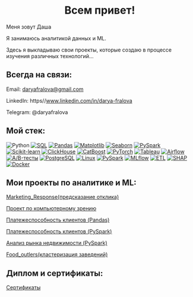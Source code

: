 <h1 align="center"> Всем привет!  </h1> 

Меня зовут Даша

Я занимаюсь аналитикой данных и ML. 

Здесь я выкладываю свои проекты, которые создаю в процессе изучения различных технологий...

## Всегда на связи:
Email: daryafralova@gmail.com

LinkedIn: https//www.linkedin.com/in/darya-fralova

Telegram: @daryafralova

## Мой стек: 

![Python](https://img.shields.io/badge/Python-3776AB?style=for-the-badge&logo=python&logoColor=white)
[![SQL](https://img.shields.io/badge/SQL-4479A1?style=for-the-badge&logo=postgresql&logoColor=white)](https://www.postgresql.org/)
[![Pandas](https://img.shields.io/badge/Pandas-150458?style=for-the-badge&logo=pandas&logoColor=white)](https://pandas.pydata.org/)
[![Matplotlib](https://img.shields.io/badge/Matplotlib-013243?style=for-the-badge&logo=python&logoColor=white)](https://matplotlib.org/)
[![Seaborn](https://img.shields.io/badge/Seaborn-3776AB?style=for-the-badge&logo=python&logoColor=white)](https://seaborn.pydata.org/)
[![PySpark](https://img.shields.io/badge/PySpark-E25A1C?style=for-the-badge&logo=apachespark&logoColor=white)](https://spark.apache.org/docs/latest/api/python/)
[![Scikit-learn](https://img.shields.io/badge/Scikit--learn-F7931E?style=for-the-badge&logo=scikitlearn&logoColor=white)](https://scikit-learn.org/)
[![ClickHouse](https://img.shields.io/badge/ClickHouse-FCCA3F?style=for-the-badge&logo=clickhouse&logoColor=black)](https://clickhouse.com/)
[![CatBoost](https://img.shields.io/badge/CatBoost-FF6F00?style=for-the-badge&logo=catboost&logoColor=white)](https://catboost.ai/)
[![PyTorch](https://img.shields.io/badge/PyTorch-EE4C2C?style=for-the-badge&logo=pytorch&logoColor=white)](https://pytorch.org/)
[![Tableau](https://img.shields.io/badge/Tableau-E97627?style=for-the-badge&logo=tableau&logoColor=white)](https://www.tableau.com/)
[![Airflow](https://img.shields.io/badge/Apache%20Airflow-017CEE?style=for-the-badge&logo=apacheairflow&logoColor=white)](https://airflow.apache.org/)
[![A/B-тесты](https://img.shields.io/badge/A%2FB%20Tests-5E60CE?style=for-the-badge&logo=testing-library&logoColor=white)](https://en.wikipedia.org/wiki/A/B_testing)
[![PostgreSQL](https://img.shields.io/badge/PostgreSQL-336791?style=for-the-badge&logo=postgresql&logoColor=white)](https://www.postgresql.org/)
[![Linux](https://img.shields.io/badge/Linux-FCC624?style=for-the-badge&logo=linux&logoColor=black)](https://www.linux.org/)
[![PySpark](https://img.shields.io/badge/PySpark-E25A1C?style=for-the-badge&logo=apachespark&logoColor=white)](https://spark.apache.org/docs/latest/api/python/)
[![MLflow](https://img.shields.io/badge/MLflow-0194E2?style=for-the-badge&logo=mlflow&logoColor=white)](https://mlflow.org/)
[![ETL](https://img.shields.io/badge/ETL-FF9E0F?style=for-the-badge&logo=etl&logoColor=black)](https://en.wikipedia.org/wiki/Extract,_transform,_load)
[![SHAP](https://img.shields.io/badge/SHAP-FF6600?style=for-the-badge&logo=shap&logoColor=white)](https://shap.readthedocs.io/)
[![Docker](https://img.shields.io/badge/Docker-2496ED?style=for-the-badge&logo=docker&logoColor=white)](https://www.docker.com/)

## Мои проекты по аналитике и ML:

[Marketing_Response(предсказание отклика)](https://github.com/daryafralova/Computer-Vision-Project/blob/main/Marketing_Response.ipynb)

[Проект по компьютерному зрению](https://github.com/daryafralova/Computer-Vision-Project/blob/main/Компьютерное_зрение.ipynb)

[Платежеспособность клиентов (Pandas)](https://github.com/daryafralova/DATA-ANALYSIS/blob/main/Платежеспособность_клиентов(Pandas))  

[Платежеспособность клиентов (PySpark)](https://github.com/daryafralova/DATA-ANALYSIS) 

[Анализ рынка недвижимости (PySpark)](https://github.com/daryafralova/DATA-ANALYSIS) 

[Food_outlers(кластеризация заведений)](https://github.com/daryafralova/Computer-Vision-Project/blob/main/Marketing_Response.ipynb)


## Диплом и сертификаты:

[Сертификаты](https://github.com/daryafralova/diploma-and-certificates)
















